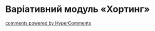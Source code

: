 <div id="hypercomments_widget" class="js-hypercomments-widget invisible"></div>

Варіативний модуль «Хортинг»
=============================



<div class="js-hypercomments-container">
    <a href="http://hypercomments.com" class="hc-link" title="comments widget">comments powered by HyperComments</a>
</div>